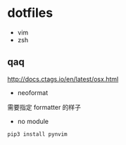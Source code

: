 # dotfiles

- vim
- zsh

## qaq

http://docs.ctags.io/en/latest/osx.html

- neoformat 

需要指定 formatter 的样子

- no module

`pip3 install pynvim`
